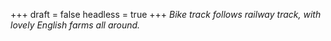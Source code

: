 
+++
draft = false
headless = true
+++
_Bike track follows railway track, with lovely English farms all around._
